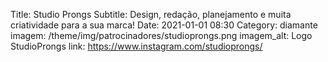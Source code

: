 Title: Studio Prongs
Subtitle: Design, redação, planejamento e muita criatividade para a sua marca!
Date: 2021-01-01 08:30
Category: diamante
imagem: /theme/img/patrocinadores/studioprongs.png
imagem_alt: Logo StudioProngs
link: https://www.instagram.com/studioprongs/